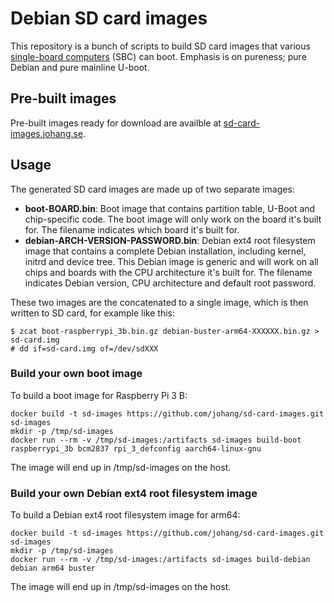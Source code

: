 # Debian SD card images

This repository is a bunch of scripts to build SD card images that various [single-board computers](https://en.wikipedia.org/wiki/Single-board_computer) (SBC) can boot. Emphasis is on pureness; pure Debian and pure mainline U-boot.

## Pre-built images

Pre-built images ready for download are availble at [sd-card-images.johang.se](https://sd-card-images.johang.se).

## Usage

The generated SD card images are made up of two separate images:

* **boot-BOARD.bin**: Boot image that contains partition table, U-Boot and chip-specific code. The boot image will only work on the board it's built for. The filename indicates which board it's built for.
* **debian-ARCH-VERSION-PASSWORD.bin**: Debian ext4 root filesystem image that contains a complete Debian installation, including kernel, initrd and device tree. This Debian image is generic and will work on all chips and boards with the CPU architecture it's built for. The filename indicates Debian version, CPU architecture and default root password.

These two images are the concatenated to a single image, which is then written to SD card, for example like this:

    $ zcat boot-raspberrypi_3b.bin.gz debian-buster-arm64-XXXXXX.bin.gz > sd-card.img
    # dd if=sd-card.img of=/dev/sdXXX

### Build your own boot image

To build a boot image for Raspberry Pi 3 B:

    docker build -t sd-images https://github.com/johang/sd-card-images.git sd-images
    mkdir -p /tmp/sd-images
    docker run --rm -v /tmp/sd-images:/artifacts sd-images build-boot raspberrypi_3b bcm2837 rpi_3_defconfig aarch64-linux-gnu

The image will end up in /tmp/sd-images on the host.

### Build your own Debian ext4 root filesystem image

To build a Debian ext4 root filesystem image for arm64:

    docker build -t sd-images https://github.com/johang/sd-card-images.git sd-images
    mkdir -p /tmp/sd-images
    docker run --rm -v /tmp/sd-images:/artifacts sd-images build-debian debian arm64 buster

The image will end up in /tmp/sd-images on the host.

